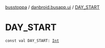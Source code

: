 [busstoppa](../index.md) / [danbroid.busapp.ui](index.md) / [DAY_START](./-d-a-y_-s-t-a-r-t.md)

# DAY_START

`const val DAY_START: `[`Int`](https://kotlinlang.org/api/latest/jvm/stdlib/kotlin/-int/index.html)